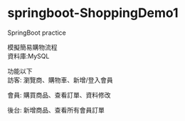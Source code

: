 # springboot-ShoppingDemo1
SpringBoot practice

模擬簡易購物流程<br>
資料庫:MySQL

功能以下<br>
訪客:
  瀏覽商、購物車、新增/登入會員<p>
  
會員:
  購買商品、查看訂單、資料修改<p>
  
後台:
  新增商品、查看所有會員訂單<p>
